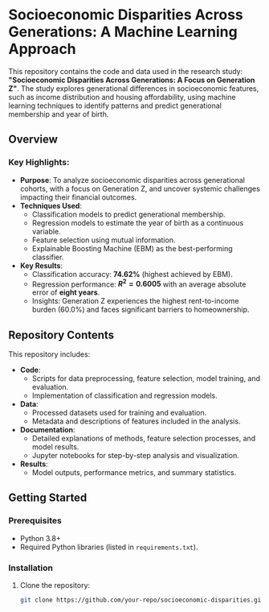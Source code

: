 # Socioeconomic Disparities Across Generations: A Machine Learning Approach

This repository contains the code and data used in the research study: **"Socioeconomic Disparities Across Generations: A Focus on Generation Z"**. The study explores generational differences in socioeconomic features, such as income distribution and housing affordability, using machine learning techniques to identify patterns and predict generational membership and year of birth.

## Overview

### Key Highlights:
- **Purpose**: To analyze socioeconomic disparities across generational cohorts, with a focus on Generation Z, and uncover systemic challenges impacting their financial outcomes.
- **Techniques Used**:
  - Classification models to predict generational membership.
  - Regression models to estimate the year of birth as a continuous variable.
  - Feature selection using mutual information.
  - Explainable Boosting Machine (EBM) as the best-performing classifier.
- **Key Results**:
  - Classification accuracy: **74.62%** (highest achieved by EBM).
  - Regression performance: **$R^2 = 0.6005$** with an average absolute error of **eight years**.
  - Insights: Generation Z experiences the highest rent-to-income burden (60.0%) and faces significant barriers to homeownership.

## Repository Contents

This repository includes:
- **Code**:
  - Scripts for data preprocessing, feature selection, model training, and evaluation.
  - Implementation of classification and regression models.
- **Data**:
  - Processed datasets used for training and evaluation.
  - Metadata and descriptions of features included in the analysis.
- **Documentation**:
  - Detailed explanations of methods, feature selection processes, and model results.
  - Jupyter notebooks for step-by-step analysis and visualization.
- **Results**:
  - Model outputs, performance metrics, and summary statistics.

## Getting Started

### Prerequisites
- Python 3.8+
- Required Python libraries (listed in `requirements.txt`).

### Installation
1. Clone the repository:
   ```bash
   git clone https://github.com/your-repo/socioeconomic-disparities.git
